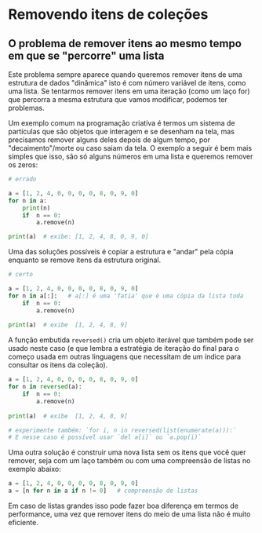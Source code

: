 # Removendo itens de coleções

## O problema de remover itens ao mesmo tempo em que se "percorre" uma lista

Este problema sempre aparece quando queremos remover itens de uma estrutura de dados "dinâmica" isto é com número variável de itens, como uma lista. Se tentarmos remover itens em uma iteração (como um laço for) que percorra a mesma estrutura que vamos modificar, podemos ter problemas. 

Um exemplo comum na programação criativa é termos um sistema de partículas que são objetos que interagem e se desenham na tela, mas precisamos remover alguns deles depois de algum tempo, por "decaimento"/morte ou caso saiam da tela. O exemplo a seguir é bem mais simples que isso, são só alguns números em uma lista e queremos remover os zeros:

```python
# errado

a = [1, 2, 4, 0, 0, 0, 0, 8, 0, 9, 0]
for n in a:
    print(n)
    if  n == 0:
        a.remove(n)

print(a)  # exibe: [1, 2, 4, 8, 0, 9, 0]
```

Uma das soluções possíveis é copiar a estrutura e "andar" pela cópia enquanto se remove itens da estrutura original. 

```python
# certo

a = [1, 2, 4, 0, 0, 0, 0, 8, 0, 9, 0]
for n in a[:]:   # a[:] é uma 'fatia' que é uma cópia da lista toda
    if  n == 0:
        a.remove(n)
        
print(a)  # exibe  [1, 2, 4, 8, 9]
``` 

A função embutida `reversed()` cria um objeto iterável que também pode ser usado neste caso (e que lembra a estratégia de iteração do final para o começo usada em outras linguagens que necessitam de um índice para consultar os itens da coleção).

```python
a = [1, 2, 4, 0, 0, 0, 0, 8, 0, 9, 0]
for n in reversed(a):
    if  n == 0:
        a.remove(n) 
        
print(a)  # exibe  [1, 2, 4, 8, 9]

# experimente também: `for i, n in reversed(list(enumerate(a))):`
# E nesse caso é possível usar `del a[i]` ou `a.pop(i)`
```
Uma outra solução é construir uma nova lista sem os itens que você quer remover, seja com um laço também ou com uma compreensão de listas no exemplo abaixo:

```python
a = [1, 2, 4, 0, 0, 0, 0, 8, 0, 9, 0]
a = [n for n in a if n != 0]   # compreensão de listas
```
Em caso de listas grandes isso pode fazer boa diferença em termos de performance, uma vez que remover itens do meio de uma lista não é muito eficiente.
